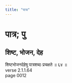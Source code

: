 ```yaml
---
title: "पात्र"
---
```


# पात्र; पु
## शिष्ट, भोजन, देह
शिष्टभोजनदेहेषु पात्रशब्दः प्रचक्षते ॥ ६४ ॥<br />verse 2.1.1.64<br />page 0012

